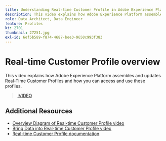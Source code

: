 ```yaml
---
title: Understanding Real-time Customer Profile in Adobe Experience Platform
description: This video explains how Adobe Experience Platform assembles and updates Real-Time Customer Profiles and how you can access and use these profiles.
role: Data Architect, Data Engineer
feature: Profiles
kt: 2701
thumbnail: 27251.jpg
exl-id: 6ef5b589-f874-4687-bee3-9650c993f383
---
```

# Real-time Customer Profile overview

This video explains how Adobe Experience Platform assembles and updates Real-Time Customer Profiles and how you can access and use these profiles.

>[!VIDEO](https://video.tv.adobe.com/v/27251?quality=12&learn=on)

## Additional Resources

* [Overview Diagram of Real-time Customer Profile video](overview-diagram.md)
* [Bring Data into Real-time Customer Profile video](bring-data-into-the-real-time-customer-profile.md)
* [Real-time Customer Profile documentation](https://www.adobe.com/go/profile-overview-en)
